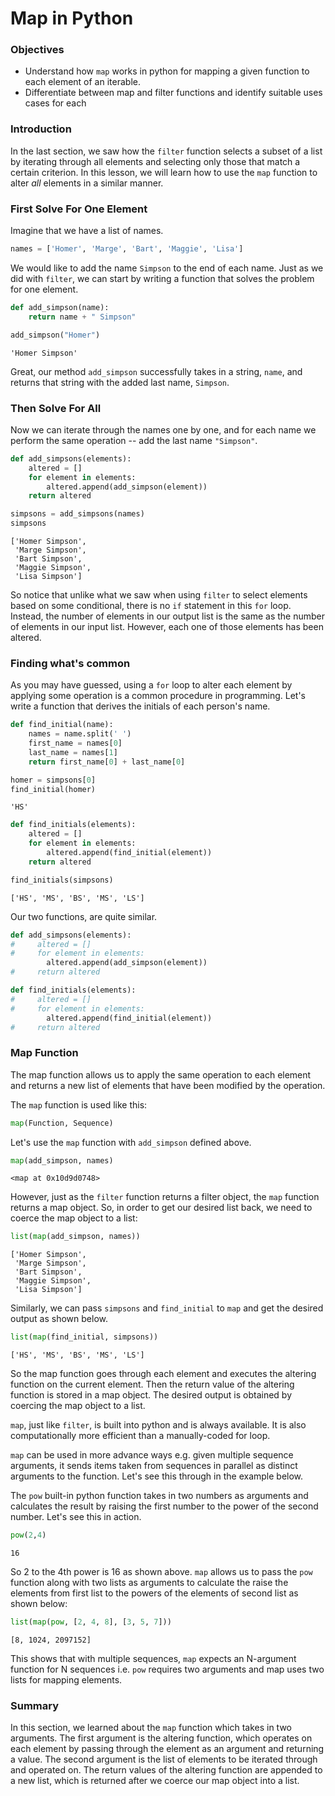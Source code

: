 
# Map in Python

### Objectives

* Understand how `map` works in python for mapping a given function to each element of an iterable.
* Differentiate between map and filter functions and identify suitable uses cases for each

### Introduction

In the last section, we saw how the `filter` function selects a subset of a list by iterating through all elements and selecting only those that match a certain criterion.  In this lesson, we will learn how to use the `map` function to alter *all* elements in a similar manner.

### First Solve For One Element

Imagine that we have a list of names. 


```python
names = ['Homer', 'Marge', 'Bart', 'Maggie', 'Lisa']
```

We would like to add the name `Simpson` to the end of each name.  Just as we did with `filter`, we can start by writing a function that solves the problem for one element.


```python
def add_simpson(name):
    return name + " Simpson"
```


```python
add_simpson("Homer")
```




    'Homer Simpson'



Great, our method `add_simpson` successfully takes in a string, `name`, and returns that string with the added last name, `Simpson`.

### Then Solve For All

Now we can iterate through the names one by one, and for each name we perform the same operation -- add the last name `"Simpson"`.


```python
def add_simpsons(elements):
    altered = []
    for element in elements:
        altered.append(add_simpson(element))
    return altered
```


```python
simpsons = add_simpsons(names)
simpsons
```




    ['Homer Simpson',
     'Marge Simpson',
     'Bart Simpson',
     'Maggie Simpson',
     'Lisa Simpson']



So notice that unlike what we saw when using `filter` to select elements based on some conditional, there is no `if` statement in this `for` loop.  Instead, the number of elements in our output list is the same as the number of elements in our input list.  However, each one of those elements has been altered.

### Finding what's common

As you may have guessed, using a `for` loop to alter each element by applying some operation is a common procedure in programming.  Let's write a function that derives the initials of each person's name.


```python
def find_initial(name):
    names = name.split(' ')
    first_name = names[0]
    last_name = names[1]
    return first_name[0] + last_name[0]
```


```python
homer = simpsons[0]
find_initial(homer)
```




    'HS'




```python
def find_initials(elements):    
    altered = []
    for element in elements:
        altered.append(find_initial(element))
    return altered

find_initials(simpsons)
```




    ['HS', 'MS', 'BS', 'MS', 'LS']



Our two functions, are quite similar.

```python
def add_simpsons(elements):
#     altered = []
#     for element in elements:
        altered.append(add_simpson(element))
#     return altered

def find_initials(elements):    
#     altered = []
#     for element in elements:
        altered.append(find_initial(element))
#     return altered
```

### Map Function

The map function allows us to apply the same operation to each element and returns a new list of elements that have been modified by the operation.

The `map` function is used like this:

```python
map(Function, Sequence)

```

Let's use the `map` function with `add_simpson` defined above.


```python
map(add_simpson, names)
```




    <map at 0x10d9d0748>



However, just as the `filter` function returns a filter object, the `map` function returns a map object. So, in order to get our desired list back, we need to coerce the map object to a list:


```python
list(map(add_simpson, names))
```




    ['Homer Simpson',
     'Marge Simpson',
     'Bart Simpson',
     'Maggie Simpson',
     'Lisa Simpson']



Similarly, we can pass `simpsons` and `find_initial` to `map` and get the desired output as shown below.


```python
list(map(find_initial, simpsons))
```




    ['HS', 'MS', 'BS', 'MS', 'LS']



So the map function goes through each element and executes the altering function on the current element. Then the return value of the altering function is stored in a map object. The desired output is obtained by coercing the map object to a list.

`map`, just like `filter`, is built into python and is always available. It is also computationally more efficient than a manually-coded for loop. 

`map` can be used in more advance ways e.g. given multiple sequence arguments, it sends items taken from sequences in parallel as distinct arguments to the function. Let's see this through in the example below.

The `pow` built-in python function takes in two numbers as arguments and calculates the result by raising the first number to the power of the second number. Let's see this in action.


```python
pow(2,4)
```




    16



So 2 to the 4th power is 16 as shown above. `map` allows us to pass the `pow` function along with two lists as arguments to calculate the raise the elements from first list to the powers of the elements of second list as shown below:


```python
list(map(pow, [2, 4, 8], [3, 5, 7]))
```




    [8, 1024, 2097152]



This shows that with multiple sequences, `map` expects an N-argument function for N sequences i.e. `pow` requires two arguments and map uses two lists for mapping elements. 

### Summary

In this section, we learned about the `map` function which takes in two arguments. The first argument is the altering function, which operates on each element by passing through the element as an argument and returning a value. The second argument is the list of elements to be iterated through and operated on. The return values of the altering function are appended to a new list, which is returned after we coerce our map object into a list.
